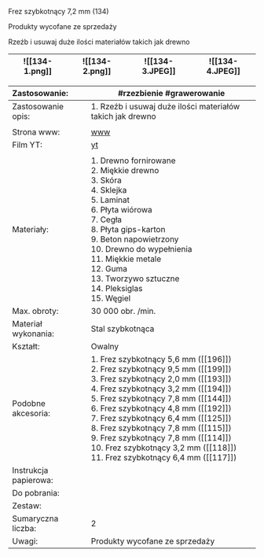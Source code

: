 Frez szybkotnący 7,2 mm (134)

Produkty wycofane ze sprzedaży

Rzeźb i usuwaj duże ilości materiałów takich jak drewno


| ![[134-1.png]] | ![[134-2.png]] | ![[134-3.JPEG]] | ![[134-4.JPEG]] |
| -------------- | -------------- | --------------- | --------------- |


| Zastosowanie:         | #rzezbienie #grawerowanie                                                                                                                                                                                                                                                                                                                                                                                                                              |
| :-------------------- | ------------------------------------------------------------------------------------------------------------------------------------------------------------------------------------------------------------------------------------------------------------------------------------------------------------------------------------------------------------------------------------------------------------------------------------------------------ |
| Zastosowanie opis:    | 1. Rzeźb i usuwaj duże ilości materiałów takich jak drewno<br>                                                                                                                                                                                                                                                                                                                                                                                         |
|                       |                                                                                                                                                                                                                                                                                                                                                                                                                                                        |
| Strona www:           | [www](https://www.dremel.com/pl/pl/p/frez-szybkotnacy-72-mm-26150134ja)                                                                                                                                                                                                                                                                                                                                                                                |
| Film YT:              | [yt](https://youtu.be/9acyrgBAfLM)                                                                                                                                                                                                                                                                                                                                                                                                                     |
|                       |                                                                                                                                                                                                                                                                                                                                                                                                                                                        |
| Materiały:            | 1. Drewno fornirowane<br>2. Miękkie drewno <br>3. Skóra<br>4. Sklejka<br>5. Laminat<br>6. Płyta wiórowa<br>7. Cegła<br>8. Płyta gips-karton<br>9. Beton napowietrzony<br>10. Drewno do wypełnienia<br>11. Miękkie metale<br>12. Guma<br>13. Tworzywo sztuczne<br>14. Pleksiglas<br>15. Węgiel                                                                                                                                                          |
| Max. obroty:          | 30 000 obr. /min.                                                                                                                                                                                                                                                                                                                                                                                                                                      |
| Materiał wykonania:   | Stal szybkotnąca                                                                                                                                                                                                                                                                                                                                                                                                                                       |
| Kształt:              | Owalny                                                                                                                                                                                                                                                                                                                                                                                                                                                 |
| Podobne akcesoria:    | 1. Frez szybkotnący 5,6 mm ([[196]])<br>2. Frez szybkotnący 9,5 mm ([[199]])<br>3. Frez szybkotnący 2,0 mm ([[193]])<br>4. Frez szybkotnący 3,2 mm ([[194]])<br>5. Frez szybkotnący 7,8 mm ([[144]])<br>6. Frez szybkotnący 4,8 mm ([[192]])<br>7. Frez szybkotnący 6,4 mm ([[125]])<br>8. Frez szybkotnący 7,8 mm ([[115]])<br>9. Frez szybkotnący 7,8 mm ([[114]])<br>10. Frez szybkotnący 3,2 mm ([[118]])<br>11. Frez szybkotnący 6,4 mm ([[117]]) |
| Instrukcja papierowa: |                                                                                                                                                                                                                                                                                                                                                                                                                                                        |
| Do pobrania:          |                                                                                                                                                                                                                                                                                                                                                                                                                                                        |
| Zestaw:               |                                                                                                                                                                                                                                                                                                                                                                                                                                                        |
| Sumaryczna liczba:    | 2                                                                                                                                                                                                                                                                                                                                                                                                                                                      |
| Uwagi:                | Produkty wycofane ze sprzedaży                                                                                                                                                                                                                                                                                                                                                                                                                         |
